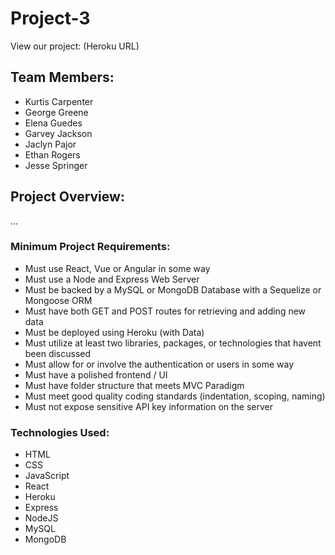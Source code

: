 # Project-3

View our project: (Heroku URL)

## Team Members:
* Kurtis Carpenter
* George Greene
* Elena Guedes
* Garvey Jackson
* Jaclyn Pajor
* Ethan Rogers
* Jesse Springer


## Project Overview:
...

### Minimum Project Requirements:
- Must use React, Vue or Angular in some way
- Must use a Node and Express Web Server
- Must be backed by a MySQL or MongoDB Database with a Sequelize or Mongoose ORM
- Must have both GET and POST routes for retrieving and adding new data 
- Must be deployed using Heroku (with Data)
- Must utilize at least two libraries, packages, or technologies that havent been discussed
- Must allow for or involve the authentication or users in some way
- Must have a polished frontend / UI
- Must have folder structure that meets MVC Paradigm
- Must meet good quality coding standards (indentation, scoping, naming)
- Must not expose sensitive API key information on the server


### Technologies Used:
- HTML
- CSS
- JavaScript
- React
- Heroku
- Express
- NodeJS
- MySQL
- MongoDB

